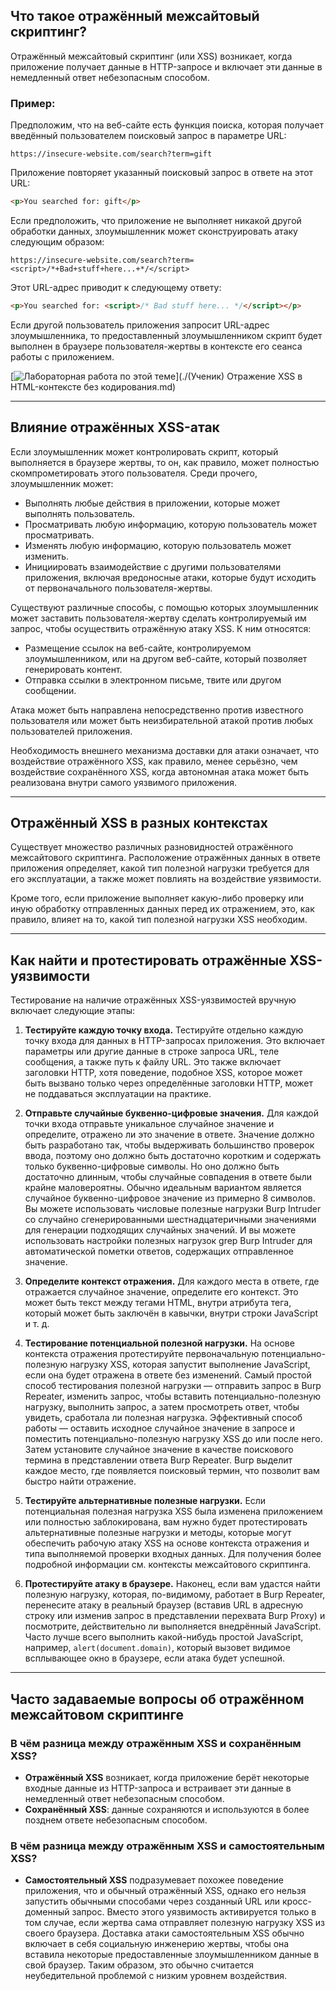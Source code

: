 ## Что такое отражённый межсайтовый скриптинг?
Отражённый межсайтовый скриптинг (или XSS) возникает, когда приложение получает данные в HTTP-запросе и включает эти данные в немедленный ответ небезопасным способом.

### Пример:
Предположим, что на веб-сайте есть функция поиска, которая получает введённый пользователем поисковый запрос в параметре URL:

```
https://insecure-website.com/search?term=gift
```

Приложение повторяет указанный поисковый запрос в ответе на этот URL:

```html
<p>You searched for: gift</p>
```

Если предположить, что приложение не выполняет никакой другой обработки данных, злоумышленник может сконструировать атаку следующим образом:

```
https://insecure-website.com/search?term=<script>/*+Bad+stuff+here...+*/</script>
```

Этот URL-адрес приводит к следующему ответу:

```html
<p>You searched for: <script>/* Bad stuff here... */</script></p>
```

Если другой пользователь приложения запросит URL-адрес злоумышленника, то предоставленный злоумышленником скрипт будет выполнен в браузере пользователя-жертвы в контексте его сеанса работы с приложением.

[![Лабораторная работа по этой теме](https://img.shields.io/badge/Open-Lab-blue)](./(Ученик) Отражение XSS в HTML-контексте без кодирования.md)

---

## Влияние отражённых XSS-атак
Если злоумышленник может контролировать скрипт, который выполняется в браузере жертвы, то он, как правило, может полностью скомпрометировать этого пользователя. Среди прочего, злоумышленник может:

- Выполнять любые действия в приложении, которые может выполнять пользователь.
- Просматривать любую информацию, которую пользователь может просматривать.
- Изменять любую информацию, которую пользователь может изменить.
- Инициировать взаимодействие с другими пользователями приложения, включая вредоносные атаки, которые будут исходить от первоначального пользователя-жертвы.

Существуют различные способы, с помощью которых злоумышленник может заставить пользователя-жертву сделать контролируемый им запрос, чтобы осуществить отражённую атаку XSS. К ним относятся:

- Размещение ссылок на веб-сайте, контролируемом злоумышленником, или на другом веб-сайте, который позволяет генерировать контент.
- Отправка ссылки в электронном письме, твите или другом сообщении.

Атака может быть направлена непосредственно против известного пользователя или может быть неизбирательной атакой против любых пользователей приложения.

Необходимость внешнего механизма доставки для атаки означает, что воздействие отражённого XSS, как правило, менее серьёзно, чем воздействие сохранённого XSS, когда автономная атака может быть реализована внутри самого уязвимого приложения.

---

## Отражённый XSS в разных контекстах
Существует множество различных разновидностей отражённого межсайтового скриптинга. Расположение отражённых данных в ответе приложения определяет, какой тип полезной нагрузки требуется для его эксплуатации, а также может повлиять на воздействие уязвимости.

Кроме того, если приложение выполняет какую-либо проверку или иную обработку отправленных данных перед их отражением, это, как правило, влияет на то, какой тип полезной нагрузки XSS необходим.

---

## Как найти и протестировать отражённые XSS-уязвимости

Тестирование на наличие отражённых XSS-уязвимостей вручную включает следующие этапы:

1. **Тестируйте каждую точку входа.** Тестируйте отдельно каждую точку входа для данных в HTTP-запросах приложения. Это включает параметры или другие данные в строке запроса URL, теле сообщения, а также путь к файлу URL. Это также включает заголовки HTTP, хотя поведение, подобное XSS, которое может быть вызвано только через определённые заголовки HTTP, может не поддаваться эксплуатации на практике.

2. **Отправьте случайные буквенно-цифровые значения.** Для каждой точки входа отправьте уникальное случайное значение и определите, отражено ли это значение в ответе. Значение должно быть разработано так, чтобы выдерживать большинство проверок ввода, поэтому оно должно быть достаточно коротким и содержать только буквенно-цифровые символы. Но оно должно быть достаточно длинным, чтобы случайные совпадения в ответе были крайне маловероятны. Обычно идеальным вариантом является случайное буквенно-цифровое значение из примерно 8 символов. Вы можете использовать числовые полезные нагрузки Burp Intruder со случайно сгенерированными шестнадцатеричными значениями для генерации подходящих случайных значений. И вы можете использовать настройки полезных нагрузок grep Burp Intruder для автоматической пометки ответов, содержащих отправленное значение.

3. **Определите контекст отражения.** Для каждого места в ответе, где отражается случайное значение, определите его контекст. Это может быть текст между тегами HTML, внутри атрибута тега, который может быть заключён в кавычки, внутри строки JavaScript и т. д.

4. **Тестирование потенциальной полезной нагрузки.** На основе контекста отражения протестируйте первоначальную потенциально-полезную нагрузку XSS, которая запустит выполнение JavaScript, если она будет отражена в ответе без изменений. Самый простой способ тестирования полезной нагрузки — отправить запрос в Burp Repeater, изменить запрос, чтобы вставить потенциально-полезную нагрузку, выполнить запрос, а затем просмотреть ответ, чтобы увидеть, сработала ли полезная нагрузка. Эффективный способ работы — оставить исходное случайное значение в запросе и поместить потенциально-полезную нагрузку XSS до или после него. Затем установите случайное значение в качестве поискового термина в представлении ответа Burp Repeater. Burp выделит каждое место, где появляется поисковый термин, что позволит вам быстро найти отражение.

5. **Тестируйте альтернативные полезные нагрузки.** Если потенциальная полезная нагрузка XSS была изменена приложением или полностью заблокирована, вам нужно будет протестировать альтернативные полезные нагрузки и методы, которые могут обеспечить рабочую атаку XSS на основе контекста отражения и типа выполняемой проверки входных данных. Для получения более подробной информации см. контексты межсайтового скриптинга.

6. **Протестируйте атаку в браузере.** Наконец, если вам удастся найти полезную нагрузку, которая, по-видимому, работает в Burp Repeater, перенесите атаку в реальный браузер (вставив URL в адресную строку или изменив запрос в представлении перехвата Burp Proxy) и посмотрите, действительно ли выполняется внедрённый JavaScript. Часто лучше всего выполнить какой-нибудь простой JavaScript, например, `alert(document.domain)`, который вызовет видимое всплывающее окно в браузере, если атака будет успешной.

---

## Часто задаваемые вопросы об отражённом межсайтовом скриптинге

### В чём разница между отражённым XSS и сохранённым XSS?
- **Отражённый XSS** возникает, когда приложение берёт некоторые входные данные из HTTP-запроса и встраивает эти данные в немедленный ответ небезопасным способом.
- **Сохранённый XSS**: данные сохраняются и используются в более позднем ответе небезопасным способом.

### В чём разница между отражённым XSS и самостоятельным XSS?
- **Самостоятельный XSS** подразумевает похожее поведение приложения, что и обычный отражённый XSS, однако его нельзя запустить обычными способами через созданный URL или кросс-доменный запрос. Вместо этого уязвимость активируется только в том случае, если жертва сама отправляет полезную нагрузку XSS из своего браузера. Доставка атаки самостоятельным XSS обычно включает в себя социальную инженерию жертвы, чтобы она вставила некоторые предоставленные злоумышленником данные в свой браузер. Таким образом, это обычно считается неубедительной проблемой с низким уровнем воздействия.
